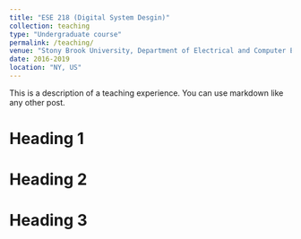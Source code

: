 ```yaml
---
title: "ESE 218 (Digital System Desgin)"
collection: teaching
type: "Undergraduate course"
permalink: /teaching/
venue: "Stony Brook University, Department of Electrical and Computer Engineering"
date: 2016-2019
location: "NY, US"
---
```


This is a description of a teaching experience. You can use markdown like any other post.

Heading 1
======

Heading 2
======

Heading 3
======

